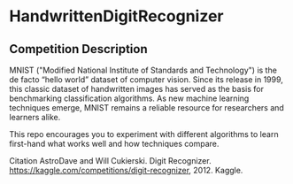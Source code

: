 # HandwrittenDigitRecognizer


## Competition Description
MNIST ("Modified National Institute of Standards and Technology") is the de facto “hello world” dataset of computer vision. Since its release in 1999, this classic dataset of handwritten images has served as the basis for benchmarking classification algorithms. As new machine learning techniques emerge, MNIST remains a reliable resource for researchers and learners alike.

This repo encourages you to experiment with different algorithms to learn first-hand what works well and how techniques compare.


Citation
AstroDave and Will Cukierski. Digit Recognizer. https://kaggle.com/competitions/digit-recognizer, 2012. Kaggle.







